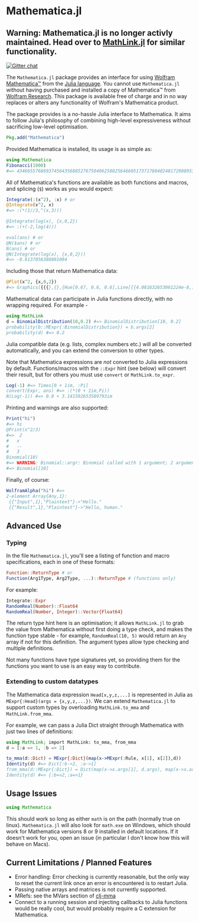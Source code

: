 # Mathematica.jl

## Warning: Mathematica.jl is no longer activly maintained. Head over to [MathLink.jl](https://github.com/JuliaInterop/MathLink.jl) for similar functionality. 

[![Gitter chat](https://badges.gitter.im/one-more-minute/Mathematica.jl.png)](https://gitter.im/one-more-minute/Mathematica.jl)

The `Mathematica.jl` package provides an interface for using [Wolfram Mathematica™](http://www.wolfram.com/mathematica/) from the [Julia language](http://julialang.org). You cannot use `Mathematica.jl` without having purchased and installed a copy of Mathematica™ from [Wolfram Research](http://www.wolfram.com/). This package is available free of charge and in no way replaces or alters any functionality of Wolfram's Mathematica product.

The package provides is a no-hassle Julia interface to Mathematica. It aims to follow Julia's philosophy of combining high-level expressiveness without sacrificing low-level optimisation.

```julia
Pkg.add("Mathematica")
````
Provided Mathematica is installed, its usage is as simple as:

```julia
using Mathematica
Fibonacci(1000)
#=> 43466557686937456435688527675040625802564660517371780402481729089536555417949051890403879840079255169295922593080322634775209689623239873322471161642996440906533187938298969649928516003704476137795166849228875
```
All of Mathematica's functions are available as both functions and macros, and splicing (`$`) works as you would expect:
```julia
Integrate(:(x^2), :x) # or
@Integrate(x^2, x)
#=> :(*(1//3,^(x,3)))

@Integrate(log(x), {x,0,2})
#=> :(+(-2,log(4)))

eval(ans) # or
@N($ans) # or
N(ans) # or
@N(Integrate(log(x), {x,0,2}))
#=> -0.6137056388801094
```
Including those that return Mathematica data:
```julia
@Plot(x^2, {x,0,2})
#=> Graphics[{{{},{},{Hue[0.67, 0.6, 0.6],Line[{{4.081632653061224e-8,1.6659725114535607e-15},...}]}}}, {:AspectRatio->Power[:GoldenRatio, -1],:Axes->true, ...}]
```
Mathematical data can participate in Julia functions directly, with no wrapping required. For example -
```julia
using MathLink
d = BinomialDistribution(10,0.2) #=> BinomialDistribution[10, 0.2]
probability(b::MExpr{:BinomialDistribution}) = b.args[2]
probability(d) #=> 0.2
```

Julia compatible data (e.g. lists, complex numbers etc.) will all be converted automatically, and you can extend the conversion to other types.

Note that Mathematica expressions are *not* converted to Julia expressions by default. Functions/macros with the `::Expr` hint (see below) will convert their result, but for others you must use `convert` or `MathLink.to_expr`.

```julia
Log(-1) #=> Times[0 + 1im, :Pi]
convert(Expr, ans) #=> :(*(0 + 1im,Pi))
N(Log(-1)) #=> 0.0 + 3.141592653589793im
```
Printing and warnings are also supported:
```julia
Print("hi")
#=> hi
@Print(x^2/3)
#=>  2
#   x
#   --
#   3
Binomial(10)
#=> WARNING: Binomial::argr: Binomial called with 1 argument; 2 arguments are expected.
#=> Binomial[10]
```
Finally, of course:
```julia
WolframAlpha("hi") #=>
2-element Array{Any,1}:
 {{"Input",1},"Plaintext"}->"Hello."
 {{"Result",1},"Plaintext"}->"Hello, human."
```

## Advanced Use
### Typing
In the file `Mathematica.jl`, you'll see a listing of function and macro specifications, each in one of these formats:
```julia
Function::ReturnType # or
Function(Arg1Type, Arg2Type, ...)::ReturnType # (functions only)
```
For example:
```julia
Integrate::Expr
RandomReal(Number)::Float64
RandomReal(Number, Integer)::Vector{Float64}
```
The return type hint here is an optimisation; it allows `MathLink.jl` to grab the value from Mathematica without first doing a type check, and makes the function type stable - for example, `RandomReal(10, 5)` would return an `Any` array if not for this definition. The argument types allow type checking and multiple definitions.

Not many functions have type signatures yet, so providing them for the functions you want to use is an easy way to contribute.

### Extending to custom datatypes

The Mathematica data expression `Head[x,y,z,...]` is represented in Julia as `MExpr{:Head}(args = {x,y,z,...})`. We can extend `Mathematica.jl` to support custom types by overloading `MathLink.to_mma` and `MathLink.from_mma`.

For example, we can pass a Julia Dict straight through Mathematica with just two lines of definitions:
```julia
using MathLink; import MathLink: to_mma, from_mma
d = [:a => 1, :b => 2]

to_mma(d::Dict) = MExpr{:Dict}(map(x->MExpr(:Rule, x[1], x[2]),d))
Identity(d) #=> Dict[:b->2, :a->1]
from_mma(d::MExpr{:Dict}) = Dict(map(x->x.args[1], d.args), map(x->x.args[2], d.args))
Identity(d) #=> {:b=>2,:a=>1}
```

## Usage Issues

```julia
using Mathematica
```
This should work so long as either `math` is on the path (normally true on linux). `Mathematica.jl` will also look for `math.exe` on Windows, which should work for Mathematica versions 8 or 9 installed in default locations. If it doesn't work for you, open an issue (in particular I don't know how this will behave on Macs).

## Current Limitations / Planned Features
* Error handling: Error checking is currently reasonable, but the only way to reset the current link once an error is encountered is to restart Julia.
* Passing native arrays and matrices is not currently supported.
* MRefs: see the MVars section of [clj-mma](https://github.com/one-more-minute/clj-mma?source=c#mathematica-vars)
* Connect to a running session and injecting callbacks to Julia functions would be really cool, but would probably require a C extension for Mathematica.
